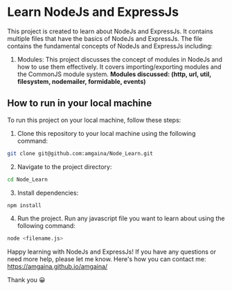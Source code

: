 # Learn NodeJs and ExpressJs
This project is created to learn about NodeJs and ExpressJs. It contains multiple files that have the basics of NodeJs and ExpressJs.
The file contains the fundamental concepts of NodeJs and ExpressJs including:
1. Modules: This project discusses the concept of modules in NodeJs and how to use them effectively. It covers importing/exporting modules and the CommonJS module system.
**Modules discussed: (http, url, util, filesystem, nodemailer, formidable, events)**

## How to run in your local machine
To run this project on your local machine, follow these steps:

1. Clone this repository to your local machine using the following command:
```bash
git clone git@github.com:amgaina/Node_Learn.git
```
2. Navigate to the project directory:
```bash
cd Node_Learn
```
3. Install dependencies:
```bash
npm install
```
4. Run the project. Run any javascript file you want to learn about using the following command:
```bash
node <filename.js>
```
Happy learning with NodeJs and ExpressJs! If you have any questions or need more help, please let me know.
Here's how you can contact me: https://amgaina.github.io/amgaina/

Thank you 😀
